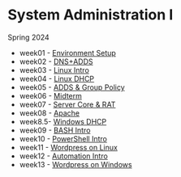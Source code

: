# System Administration I
Spring 2024

- week01 - [Environment Setup](https://github.com/charlottecroce/ChamplainTechJournals/blob/main/sysadmin-i-sys255/lab01-environment-setup.md)
- week02 - [DNS+ADDS](https://github.com/charlottecroce/ChamplainTechJournals/blob/main/sysadmin-i-sys255/lab02-dns%2Badds-role.md)
- week03 - [Linux Intro](https://github.com/charlottecroce/ChamplainTechJournals/blob/main/sysadmin-i-sys255/lab03-linux.md)
- week04 - [Linux DHCP](https://github.com/charlottecroce/ChamplainTechJournals/blob/main/sysadmin-i-sys255/lab04-dhcp.md)
- week05 - [ADDS & Group Policy](https://github.com/charlottecroce/ChamplainTechJournals/blob/main/sysadmin-i-sys255/lab05-adds-and-group-policy.md)
- week06 - [Midterm](https://github.com/charlottecroce/ChamplainTechJournals/blob/main/sysadmin-i-sys255/lab06-midterm.md)
- week07 - [Server Core & RAT](https://github.com/charlottecroce/ChamplainTechJournals/blob/main/sysadmin-i-sys255/lab07-lab-server-core-and-remote-administrator-tools.md)
- week08 - [Apache](https://github.com/charlottecroce/ChamplainTechJournals/blob/main/sysadmin-i-sys255/lab08-apache.md)
- week8.5- [Windows DHCP](https://github.com/charlottecroce/ChamplainTechJournals/blob/main/sysadmin-i-sys255/lab08.5-configure-windows-dhcp-server.md)
- week09 - [BASH Intro](https://github.com/charlottecroce/ChamplainTechJournals/blob/main/sysadmin-i-sys255/lab09-bash-scripting.md)
- week10 - [PowerShell Intro](https://github.com/charlottecroce/ChamplainTechJournals/blob/main/sysadmin-i-sys255/lab10-powershell.md)
- week11 - [Wordpress on Linux](https://github.com/charlottecroce/ChamplainTechJournals/blob/main/sysadmin-i-sys255/lab11-wordpress-on-linux.md)
- week12 - [Automation Intro](https://github.com/charlottecroce/ChamplainTechJournals/blob/main/sysadmin-i-sys255/lab12-automation.md)
- week13 - [Wordpress on Windows](https://github.com/charlottecroce/ChamplainTechJournals/blob/main/sysadmin-i-sys255/lab13-wordpress-on-windows.md)
